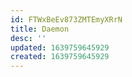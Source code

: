```yaml
---
id: FTWxBeEv873ZMTEmyXRrN
title: Daemon
desc: ''
updated: 1639759645929
created: 1639759645929
---
```


